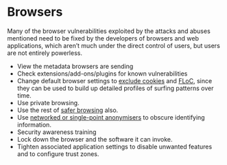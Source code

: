 # Browsers

Many of the browser vulnerabilities exploited by the attacks and abuses mentioned need to be fixed by the developers of browsers and web applications, which aren’t much under the direct control of users, but users are not entirely powerless.

* View the metadata browsers are sending
* Check extensions/add-ons/plugins for known vulnerabilities
* Change default browser settings to [exclude cookies](https://tymyrddin.github.io/data-mitigations/docs/browsing/Cookies.html) and [FLoC](https://tymyrddin.github.io/data-mitigations/docs/browsing/FLoC.html), since they can be used to build up detailed profiles of surfing patterns over time.
* Use private browsing.
* Use the rest of [safer browsing](https://tymyrddin.github.io/data-mitigations/docs/browsing/README.html) also.
* Use [networked or single-point anonymisers](https://tymyrddin.github.io/data-mitigations/docs/traffic/README.html) to obscure identifying information.
* Security awareness training
* Lock down the browser and the software it can invoke.
* Tighten associated application settings to disable unwanted features and to configure trust zones.






